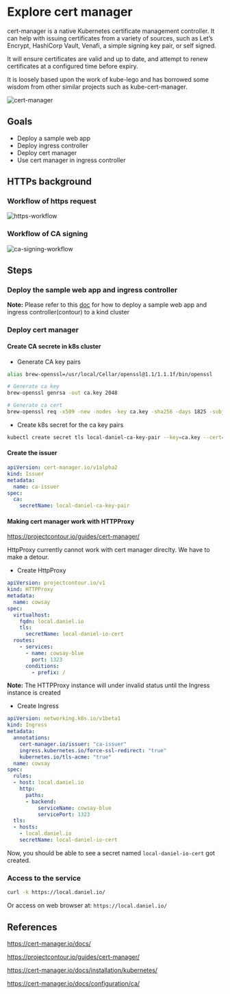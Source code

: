 # Explore cert manager

cert-manager is a native Kubernetes certificate management controller. It can help with issuing certificates from a variety
of sources, such as Let’s Encrypt, HashiCorp Vault, Venafi, a simple signing key pair, or self signed.

It will ensure certificates are valid and up to date, and attempt to renew certificates at a configured time before expiry.

It is loosely based upon the work of kube-lego and has borrowed some wisdom from other similar projects such as kube-cert-manager.

![cert-manager](https://i.imgur.com/vaPg3bl.png)

## Goals

* Deploy a sample web app
* Deploy ingress controller
* Deploy cert manager
* Use cert manager in ingress controller

## HTTPs background

### Workflow of https request

![https-workflow](https://i.imgur.com/CPDgrMF.png)

### Workflow of CA signing

![ca-signing-workflow](https://i.imgur.com/AavkL64.png)

## Steps

### Deploy the sample web app and ingress controller

**Note:** Please refer to this [doc](https://hackmd.io/-YoGO4NrQaioK0W5HQXp8Q) for how to deploy a sample web app and ingress controller(contour) to a kind cluster

### Deploy cert manager

#### Create CA secrete in k8s cluster

* Generate CA key pairs

``` bash
alias brew-openssl=/usr/local/Cellar/openssl@1.1/1.1.1f/bin/openssl

# Generate ca key
brew-openssl genrsa -out ca.key 2048

# Generate ca cert
brew-openssl req -x509 -new -nodes -key ca.key -sha256 -days 1825 -subj "/CN=local.daniel.issuer" -out ca.crt
```

* Create k8s secret for the ca key pairs

``` bash
kubectl create secret tls local-daniel-ca-key-pair --key=ca.key --cert=ca.crt
```

#### Create the issuer

``` yaml
apiVersion: cert-manager.io/v1alpha2
kind: Issuer
metadata:
  name: ca-issuer
spec:
  ca:
    secretName: local-daniel-ca-key-pair
```

#### Making cert manager work with HTTPProxy

<https://projectcontour.io/guides/cert-manager/>

HttpProxy currently cannot work with cert manager direclty. We have to make a detour.

* Create HttpProxy

``` yaml
apiVersion: projectcontour.io/v1
kind: HTTPProxy
metadata:
  name: cowsay
spec:
  virtualhost:
    fqdn: local.daniel.io
    tls:
      secretName: local-daniel-io-cert
  routes:
    - services:
      - name: cowsay-blue
        port: 1323
      conditions:
        - prefix: /
```

**Note:** The HTTPProxy instance will under invalid status until the Ingress instance is created

* Create Ingress

``` yaml
apiVersion: networking.k8s.io/v1beta1
kind: Ingress
metadata:
  annotations:
    cert-manager.io/issuer: "ca-issuer"
    ingress.kubernetes.io/force-ssl-redirect: "true"
    kubernetes.io/tls-acme: "true"
  name: cowsay
spec:
  rules:
  - host: local.daniel.io
    http:
      paths:
      - backend:
          serviceName: cowsay-blue
          servicePort: 1323
  tls:
  - hosts:
    - local.daniel.io
    secretName: local-daniel-io-cert
```

Now, you should be able to see a secret named `local-daniel-io-cert` got created.

### Access to the service

``` bash
curl -k https://local.daniel.io/
```

Or access on web browser at: `https://local.daniel.io/`

## References

<https://cert-manager.io/docs/>

<https://projectcontour.io/guides/cert-manager/>

<https://cert-manager.io/docs/installation/kubernetes/>

<https://cert-manager.io/docs/configuration/ca/>